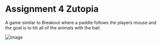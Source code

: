 # Assignment 4 Zutopia

A game similar to Breakout where a paddle follows the players mouse and the goal is to hit all of the animals with the ball.

![image](https://user-images.githubusercontent.com/32044950/120028179-5d9c0a00-bfc2-11eb-8609-2c46bc5e7861.png)
